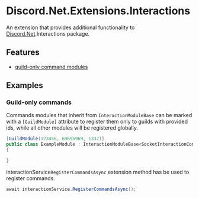# Discord.Net.Extensions.Interactions

An extension that provides additional functionality to [Discord.Net](https://github.com/discord-net/Discord.Net).Interactions package.

## Features
- [guild-only command modules](https://github.com/Misha-133/Discord.Net.Extensions.Interactions#guild-only-commands)

## Examples
### Guild-only commands
Commands modules that inherit from `InteractionModuleBase` can be marked with a `[GuildModule]` attribute to register them only to guilds with provided ids, while all other modules will be registered globally.
```cs
[GuildModule(123456, 69696969, 1337)]
public class ExampleModule : InteractionModuleBase<SocketInteractionContext>
{

}
```

interactionService`RegisterCommandsAsync` extension method has be used to register commands. 
```cs
await interactionService.RegisterCommandsAsync();
```
